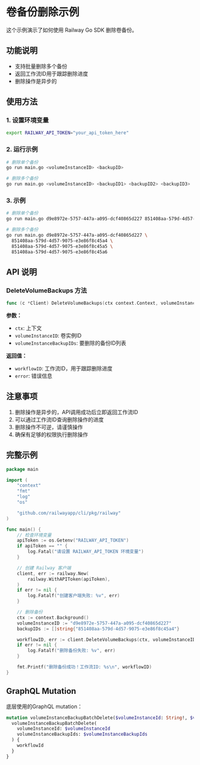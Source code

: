 # 卷备份删除示例

这个示例演示了如何使用 Railway Go SDK 删除卷备份。

## 功能说明

- 支持批量删除多个备份
- 返回工作流ID用于跟踪删除进度
- 删除操作是异步的

## 使用方法

### 1. 设置环境变量

```bash
export RAILWAY_API_TOKEN="your_api_token_here"
```

### 2. 运行示例

```bash
# 删除单个备份
go run main.go <volumeInstanceID> <backupID>

# 删除多个备份
go run main.go <volumeInstanceID> <backupID1> <backupID2> <backupID3>
```

### 3. 示例

```bash
# 删除单个备份
go run main.go d9e8972e-5757-447a-a095-dcf40865d227 851408aa-579d-4d57-9075-e3e86f8c45a4

# 删除多个备份
go run main.go d9e8972e-5757-447a-a095-dcf40865d227 \
  851408aa-579d-4d57-9075-e3e86f8c45a4 \
  851408aa-579d-4d57-9075-e3e86f8c45a5 \
  851408aa-579d-4d57-9075-e3e86f8c45a6
```

## API 说明

### DeleteVolumeBackups 方法

```go
func (c *Client) DeleteVolumeBackups(ctx context.Context, volumeInstanceID string, volumeInstanceBackupIDs []string) (string, error)
```

**参数：**
- `ctx`: 上下文
- `volumeInstanceID`: 卷实例ID
- `volumeInstanceBackupIDs`: 要删除的备份ID列表

**返回值：**
- `workflowID`: 工作流ID，用于跟踪删除进度
- `error`: 错误信息

## 注意事项

1. 删除操作是异步的，API调用成功后立即返回工作流ID
2. 可以通过工作流ID查询删除操作的进度
3. 删除操作不可逆，请谨慎操作
4. 确保有足够的权限执行删除操作

## 完整示例

```go
package main

import (
	"context"
	"fmt"
	"log"
	"os"

	"github.com/railwayapp/cli/pkg/railway"
)

func main() {
	// 检查环境变量
	apiToken := os.Getenv("RAILWAY_API_TOKEN")
	if apiToken == "" {
		log.Fatal("请设置 RAILWAY_API_TOKEN 环境变量")
	}

	// 创建 Railway 客户端
	client, err := railway.New(
		railway.WithAPIToken(apiToken),
	)
	if err != nil {
		log.Fatalf("创建客户端失败: %v", err)
	}

	// 删除备份
	ctx := context.Background()
	volumeInstanceID := "d9e8972e-5757-447a-a095-dcf40865d227"
	backupIDs := []string{"851408aa-579d-4d57-9075-e3e86f8c45a4"}

	workflowID, err := client.DeleteVolumeBackups(ctx, volumeInstanceID, backupIDs)
	if err != nil {
		log.Fatalf("删除备份失败: %v", err)
	}

	fmt.Printf("删除备份成功！工作流ID: %s\n", workflowID)
}
```

## GraphQL Mutation

底层使用的GraphQL mutation：

```graphql
mutation volumeInstanceBackupBatchDelete($volumeInstanceId: String!, $volumeInstanceBackupIds: [String!]!) {
  volumeInstanceBackupBatchDelete(
    volumeInstanceId: $volumeInstanceId
    volumeInstanceBackupIds: $volumeInstanceBackupIds
  ) {
    workflowId
  }
}
``` 